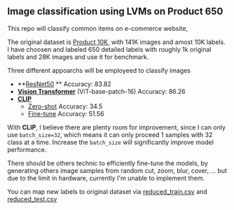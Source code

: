 ## Image classification using LVMs on Product 650

This repo will classify common items on e-commerce website,

The original dataset is [Product 10K](https://www.kaggle.com/competitions/products-10k), with 141K images and amost 10K labels. I have choosen and labeled 650 detailed labels with roughly 1k original labels and 28K images and use it for benchmark.

Three different appoarchs will be employeed to classify images

- **[ResNet50](./ResNet.ipynb) ** Accuracy: 83.82
- **[Vision Transformer](./ViT.ipynb)** (ViT-base-patch-16) Accuracy: 86.26
- **[CLIP]()**
  - [Zero-shot](./CLIP-zeroshot.ipynb) Accuracy: 34.5
  - [Fine-tune](./CLIP-finetune.ipynb) Accuracy: 51.56

With **CLIP**, I believe there are plenty room for improvement, since I can only use `batch_size=32`, which means it can only proceed 1 samples with 32 class at a time. Increase the `batch_size` will significantly improve model performance.

There should be others technic to efficiently fine-tune the models, by generating others image samples from random cut, zoom, blur, cover, ... but due to the limit in hardware, currently I'm unable to implement them.

You can map new labels to original dataset via [reduced_train.csv](./reduced_train.csv) and [reduced_test.csv](./reduced_test.csv)
